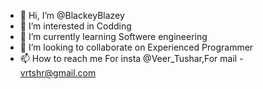 - 👋 Hi, I’m @BlackeyBlazey
- 👀 I’m interested in Codding
- 🌱 I’m currently learning Softwere engineering
- 💞️ I’m looking to collaborate on Experienced Programmer
- 📫 How to reach me For insta @Veer_Tushar,For mail - vrtshr@gmail.com

<!---
BlackeyBlazey/BlackeyBlazey is a ✨ special ✨ repository because its `README.md` (this file) appears on your GitHub profile.
You can click the Preview link to take a look at your changes.
--->
